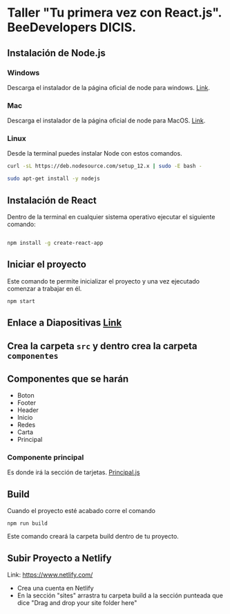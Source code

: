 # Taller "Tu primera vez con React.js". BeeDevelopers DICIS.

## Instalación de Node.js

### Windows
Descarga el instalador de la página oficial de node para windows. [Link](https://nodejs.org/es/).

### Mac

Descarga el instalador de la página oficial de node para MacOS. [Link](https://nodejs.org/es/).

### Linux

Desde la terminal puedes instalar Node con estos comandos.

```bash
curl -sL https://deb.nodesource.com/setup_12.x | sudo -E bash -

sudo apt-get install -y nodejs
```

## Instalación de React

Dentro de la terminal en cualquier sistema operativo ejecutar el siguiente comando:

```bash

npm install -g create-react-app

```

## Iniciar el proyecto

Este comando te permite inicializar el proyecto y una vez ejecutado comenzar a trabajar en él.

```bash
npm start
```

## Enlace a Diapositivas [Link](https://docs.google.com/presentation/d/1Kw2Mv7kI-pYNRUQ-O5p8Y5XBBX-5MPiCZ-AeKIKDjV4/edit?usp=sharing)

## Crea la carpeta `src` y dentro crea la carpeta `componentes`

## Componentes que se harán
- Boton
- Footer
- Header
- Inicio
- Redes
- Carta
- Principal

### Componente principal
Es donde irá la sección de tarjetas.
[Principal.js](./src/components/Principal.js)

## Build
Cuando el proyecto esté acabado corre el comando

`npm run build`

Este comando creará la carpeta build dentro de tu proyecto. 

## Subir Proyecto a Netlify
Link: https://www.netlify.com/

- Crea una cuenta en Netlify
- En la sección "sites" arrastra tu carpeta build a la sección punteada que dice "Drag and drop your site folder here"